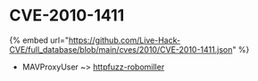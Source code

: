 # CVE-2010-1411
{% embed url="https://github.com/Live-Hack-CVE/full_database/blob/main/cves/2010/CVE-2010-1411.json" %}

* MAVProxyUser ~> [httpfuzz-robomiller](https://www.alice-snow.ru/2010/database/cve-2010-1411/httpfuzz-robomiller-mavproxyuser)